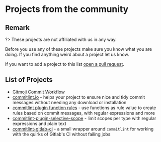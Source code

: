 # Projects from the community

## Remark

?> These projects are not affiliated with us in any way.

Before you use any of these projects make sure you know what you are doing. If you find anything weird about a project let us know.

If you want to add a project to this list [open a pull request](https://github.com/nholuongut/commitlint/pulls).

## List of Projects

- [Gitmoji Commit Workflow](https://github.com/arvinxx/gitmoji-commit-workflow)
- [commitlint.io](https://github.com/tomasen/commitlintio) - helps your project to ensure nice and tidy commit messages without needing any download or installation
- [commitlint plugin function rules](https://github.com/vidavidorra/commitlint-plugin-function-rules) - use functions as rule value to create rules based on commit messages, with regular expressions and more
- [commitlint-plugin-selective-scope](https://github.com/ridvanaltun/commitlint-plugin-selective-scope) - limit scopes per type with regular expressions and plain text
- [commitlint-gitlab-ci](https://gitlab.com/dmoonfire/commitlint-gitlab-ci/) - a small wrapper around `commitlint` for working with the quirks of Gitlab's CI without failing jobs

